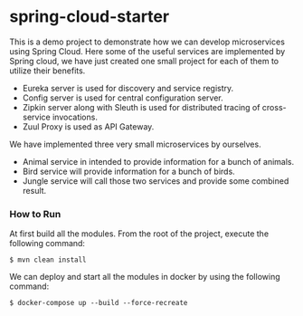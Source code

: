 # spring-cloud-starter
This is a demo project to demonstrate how we can develop microservices using Spring Cloud. Here some of the useful services are implemented by Spring cloud, we have just created one small project for each of them to utilize their benefits. 
* Eureka server is used for discovery and service registry. 
* Config server is used for central configuration server. 
* Zipkin server along with Sleuth is used for distributed tracing of cross-service invocations. 
* Zuul Proxy  is used as API Gateway.

We have implemented three very small microservices by ourselves. 
* Animal service in intended to provide information for a bunch of animals. 
* Bird service will provide information for a bunch of birds. 
* Jungle service will call those two services and provide some combined result. 

### How to Run
At first build all the modules. From the root of the project, execute the following command:

`$ mvn clean install`

We can deploy and start all the modules in docker by using the following command:

`$ docker-compose up --build --force-recreate`
